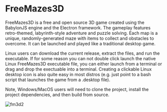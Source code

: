 # FreeMazes3D
FreeMazes3D is a free and open source 3D game created using the BabylonJS engine and the Electron framework. The gameplay features retro-themed, labyrinth-style adventure and puzzle solving. Each map is a unique, randomly-generated maze with items to collect and obstacles to overcome. It can be launched and played like a traditional desktop game.

Linux users can download the current release, extract the files, and run the executable. If for some reason you can not double click launch the native Linux FreeMazes3D executable file, you can either launch from a terminal or drag and drop the exectuable into a terminal. Creating a clickable Linux desktop icon is also quite easy in most distros (e.g. just point to a bash script that launches the game from a .desktop file).

Note, Windows/MacOS users will need to clone the project, install the project dependencies, and then build from source.

![fm3d2](https://user-images.githubusercontent.com/35025868/119306767-45c62e00-bc30-11eb-8dca-a0f069e1c697.png)

